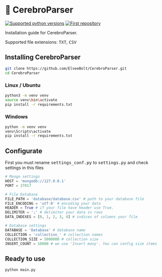 # 💎 CerebroParser
[![Supported python versions](https://img.shields.io/badge/python-3.10-blue)](https://www.python.org/downloads/)
[![First repository](https://img.shields.io/badge/GitHub-First%20repository-brightgreen)](https://github.com/ElveeBolt/CerebroParser)

Installation guide for CerebroParser.


Supported file extensions: <kbd>TXT</kbd>, <kbd>CSV</kbd>

## Installing CerebroParser
```bash
git clone https://github.com/ElveeBolt/CerebroParser.git
cd CerebroParser
```

### Linux / Ubuntu
```bash
python3 -m venv venv
source venv\bin\activate
pip install -r requirements.txt
```

### Windows
```bash
python -m venv venv
venv\Scripts\activate
pip install -r requirements.txt
```

## Configurate
First you must rename <kbd>settings_conf.py</kbd> to <kbd>settings.py</kbd> and check settings in this files

```python
# Mongo settings
HOST = 'mongodb://127.0.0.1'
PORT = 27017
```

```python
# File Database
FILE_PATH = 'database/database.csv' # path to your database file
FILE_ENCODING = 'utf-8' # encoding your data
HEADER = True # if your file have header use True.
DELIMITER = ';' # delimiter your data in rows
DATA_INDEXES = [0, 1, 2, 3, 4] # indices of columns your file
```

```python
# Database settings
DATABASE = 'Database' # database name
COLLECTION = 'collection_' # collection names
COLLECTION_SIZE = 5000000 # collection size
INSERT_COUNT = 10000 # we use 'Insert many'. You can config size items in package
```

## Ready to use
```bash
python main.py
```